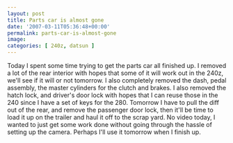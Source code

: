 ```yaml
---
layout: post
title: Parts car is almost gone
date: '2007-03-11T05:36:48+00:00'
permalink: parts-car-is-almost-gone
image: 
categories: [ 240z, datsun ]
---
```

Today I spent some time trying to get the parts car all finished up. I removed a lot of the rear interior with hopes that some of it will work out in the 240z, we'll see if it will or not tomorrow.
I also completely removed the dash, pedal assembly, the master cylinders for the clutch and brakes. I also removed the hatch lock, and driver's door lock with hopes that I can reuse those in the 240 since I have a set of keys for the 280. Tomorrow I have to pull the diff out of the rear, and remove the passenger door lock, then it'll be time to load it up on the trailer and haul it off to the scrap yard. 
No video today, I wanted to just get some work done without going through the hassle of setting up the camera. Perhaps I'll use it tomorrow when I finish up.





